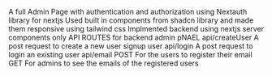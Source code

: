 A full Admin Page with authentication and authorization using Nextauth library for nextjs
Used built in components from shadcn library and made them responsive using tailwind css
Implmented backend using nextjs server components only API ROUTES for backend admin pNAEL
api/createUser
A post request to create a new user signup user
api/login
A post request to login an existing user
api/email
POST
For the users to register their email
GET
For admins to see the emails of the registered users
